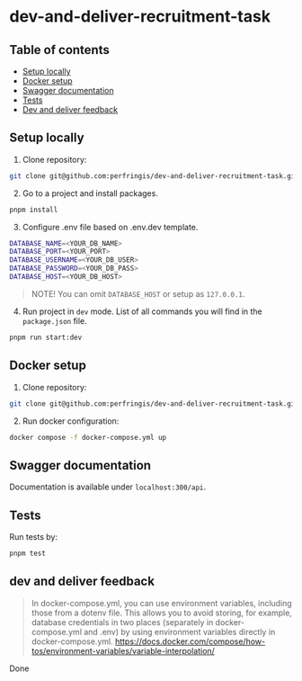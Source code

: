 # dev-and-deliver-recruitment-task 

## Table of contents

- [Setup locally](#setup-locally)
- [Docker setup](#docker-setup)
- [Swagger documentation](#swagger-documentation)
- [Tests](#tests)
- [Dev and deliver feedback](#dev-and-delver-feedback)

## Setup locally

1. Clone repository:

```sh
git clone git@github.com:perfringis/dev-and-deliver-recruitment-task.git
```

2. Go to a project and install packages.

```sh
pnpm install
```

3. Configure .env file based on .env.dev template.

```sh
DATABASE_NAME=<YOUR_DB_NAME>
DATABASE_PORT=<YOUR_PORT>
DATABASE_USERNAME=<YOUR_DB_USER>
DATABASE_PASSWORD=<YOUR_DB_PASS>
DATABASE_HOST=<YOUR_DB_HOST>
```

> NOTE! You can omit `DATABASE_HOST` or setup as `127.0.0.1`.

4. Run project in `dev` mode. List of all commands you will find in the `package.json` file.

```sh
pnpm run start:dev
```

## Docker setup

1. Clone repository:

```sh
git clone git@github.com:perfringis/dev-and-deliver-recruitment-task.git
```

2. Run docker configuration:

```sh
docker compose -f docker-compose.yml up
```

## Swagger documentation

Documentation is available under `localhost:300/api`.

## Tests

Run tests by:

```sh
pnpm test
```

## dev and deliver feedback

> In docker-compose.yml, you can use environment variables, including those from a dotenv file. This allows you to avoid storing, for example, database credentials in two places (separately in docker-compose.yml and .env) by using environment variables directly in docker-compose.yml. https://docs.docker.com/compose/how-tos/environment-variables/variable-interpolation/

Done